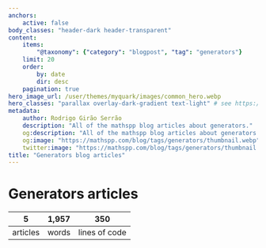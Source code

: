 ```yaml
---
anchors:
    active: false
body_classes: "header-dark header-transparent"
content:
    items:
        "@taxonomy": {"category": "blogpost", "tag": "generators"}
    limit: 20
    order:
        by: date
        dir: desc
    pagination: true
hero_image_url: /user/themes/myquark/images/common_hero.webp
hero_classes: "parallax overlay-dark-gradient text-light" # see https://demo.getgrav.org/blog-skeleton/blog/hero-classes
metadata:
    author: Rodrigo Girão Serrão
    description: "All of the mathspp blog articles about generators."
    og:description: "All of the mathspp blog articles about generators."
    og:image: "https://mathspp.com/blog/tags/generators/thumbnail.webp"
    twitter:image: "https://mathspp.com/blog/tags/generators/thumbnail.webp"
title: "Generators blog articles"
---
```


# Generators articles


<table class="stats-table">
    <thead>
        <tr>
            <th style="text-align: center;">5</th>
            <th style="text-align: center;">1,957</th>
            <th style="text-align: center;">350</th>
        </tr>
    </thead>
    <tbody>
        <tr>
            <td style="text-align: center;">articles</td>
            <td style="text-align: center;">words</td>
            <td style="text-align: center;">lines of code</td>
        </tr>
    </tbody>
</table>